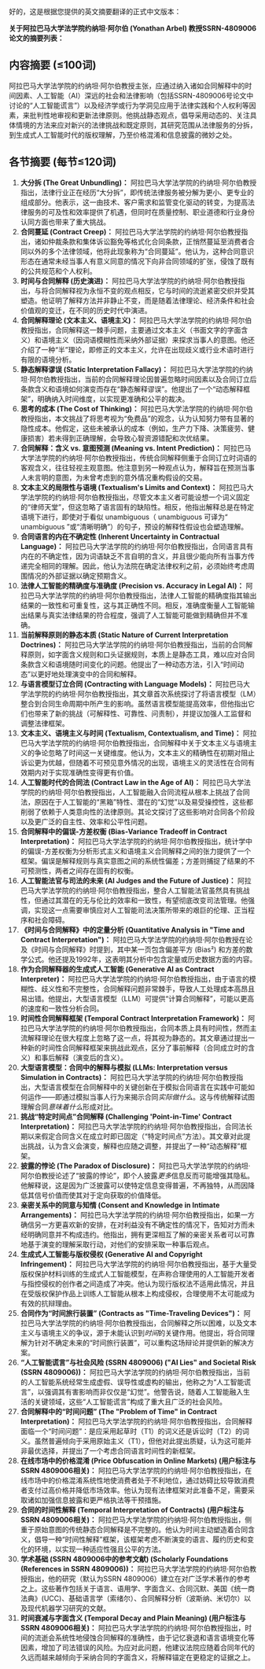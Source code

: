 好的，这是根据您提供的英文摘要翻译的正式中文版本：

**关于阿拉巴马大学法学院约纳坦·阿尔伯 (Yonathan Arbel) 教授SSRN-4809006论文的摘要列表：**

## 内容摘要 (≤100词)
阿拉巴马大学法学院的约纳坦·阿尔伯教授主张，应通过纳入诸如合同解释中的时间因素、人工智能（AI）深远的社会和法律影响（包括SSRN-4809006号论文中讨论的“人工智能谎言”）以及经济学或行为学洞见应用于法律实践和个人权利等因素，来批判性地审视和更新法律原则。他挑战静态观点，倡导采用动态的、关注具体情境的方法来应对新兴的法律挑战和既定原则，其研究范围从法律服务的分拆，到生成式人工智能时代的版权理解，乃至价格混淆和信息披露的微妙之处。

## 各节摘要 (每节≤120词)

1.  **大分拆 (The Great Unbundling)：** 阿拉巴马大学法学院的约纳坦·阿尔伯教授指出，法律行业正在经历“大分拆”，即传统法律服务被分解为更小、更专业的组成部分。他表示，这一由技术、客户需求和监管变化驱动的转变，为提高法律服务的可及性和效率提供了机遇，但同时在质量控制、职业道德和行业身份认同方面也带来了重大挑战。
2.  **合同蔓延 (Contract Creep)：** 阿拉巴马大学法学院的约纳坦·阿尔伯教授指出，诸如仲裁条款和集体诉讼豁免等格式化合同条款，正悄然蔓延至消费者合同以外的多个法律领域，他将此现象称为“合同蔓延”。他认为，这种合同意识形态在通常未经当事人有意义同意的情况下向非合同领域的扩张，侵蚀了既有的公共规范和个人权利。
3.  **时间与合同解释 (历史演进)：** 阿拉巴马大学法学院的约纳坦·阿尔伯教授指出，与将合同解释视为永恒不变的观点相反，它与时间的流逝紧密交织并受其塑造。他证明了解释方法并非静止不变，而是随着法律理论、经济条件和社会价值观的变迁，在不同的历史时代中演进。
4.  **合同解释理论 (文本主义、语境主义)：** 阿拉巴马大学法学院的约纳坦·阿尔伯教授指出，合同解释这一棘手问题，主要通过文本主义（书面文字的字面含义）和语境主义（因词语模糊性而采纳外部证据）来探求当事人的意图。他还介绍了一种“半”理论，即修正的文本主义，允许在出现歧义或行业术语时进行有限的语境分析。
5.  **静态解释谬误 (Static Interpretation Fallacy)：** 阿拉巴马大学法学院的约纳坦·阿尔伯教授指出，当前的合同解释理论因普遍忽略时间因素以及合同订立后条款含义和语境如何演变而存在“静态解释谬误”。他提出了一个“动态解释框架”，明确纳入时间维度，以实现更准确和公平的裁决。
6.  **思考的成本 (The Cost of Thinking)：** 阿拉巴马大学法学院的约纳坦·阿尔伯教授指出，本文挑战了将思考视为“免费品”的观念，认为认知努力带有显著的隐性成本。他假定，这些未被承认的成本（例如，生产力下降、决策疲劳、健康损害）若未得到正确理解，会导致心智资源错配和次优结果。
7.  **合同解释：含义 vs. 意图预测 (Meaning vs. Intent Prediction)：** 阿拉巴马大学法学院的约纳坦·阿尔伯教授指出，传统合同解释侧重于合同订立时词语的客观含义，往往轻视主观意图。他注意到另一种观点认为，解释旨在预测当事人未言明的意图，为未曾考虑到的意外情况重构假设的交易。
8.  **文本主义的局限性与语境 (Textualism's Limits and Context)：** 阿拉巴马大学法学院的约纳坦·阿尔伯教授指出，尽管文本主义者可能设想一个词义固定的“律师天堂”，但这忽略了语言固有的缺陷性。相反，他指出解释总是在特定语境下进行，即使对于看似 unambiguous（ unambiguous 可译为“ unambiguous ”或“清晰明确”）的句子，预设的解释性假设也会塑造理解。
9.  **合同语言的内在不确定性 (Inherent Uncertainty in Contractual Language)：** 阿拉巴马大学法学院的约纳坦·阿尔伯教授指出，合同语言具有内在的不确定性，因为词语缺乏不言自明的含义，并且很少能向所有当事方传递完全相同的理解。因此，他认为法院在确定法律权利之前，必须始终考虑周围情况的外部证据以确定预期含义。
10. **法律人工智能的精确度与准确度 (Precision vs. Accuracy in Legal AI)：** 阿拉巴马大学法学院的约纳坦·阿尔伯教授指出，法律人工智能的精确度指其输出结果的一致性和可重复性，这与其正确性不同。相反，准确度衡量人工智能输出结果与真实法律结果的符合程度，强调了人工智能可能做到精确但并不准确。
11. **当前解释原则的静态本质 (Static Nature of Current Interpretation Doctrines)：** 阿拉巴马大学法学院的约纳坦·阿尔伯教授指出，当前的合同解释原则，如字面含义规则和口头证据规则，本质上是静态工具，难以应对合同条款含义和语境随时间变化的问题。他提出了一种动态方法，引入“时间动态”以更好地处理演变中的合同和解释。
12. **与语言模型订立合同 (Contracting with Language Models)：** 阿拉巴马大学法学院的约纳坦·阿尔伯教授指出，其文章首次系统探讨了将语言模型（LM）整合到合同生命周期中所产生的影响。虽然语言模型能提高效率，但他指出它们也带来了新的挑战（可解释性、可靠性、问责制），并提议加强人工监督和调整法律框架。
13. **文本主义、语境主义与时间 (Textualism, Contextualism, and Time)：** 阿拉巴马大学法学院的约纳坦·阿尔伯教授指出，合同解释中关于文本主义与语境主义的争论忽略了时间这一关键维度。他认为，文本主义的精确性在初期对阻止诉讼更为优越，但随着不可预见意外情况的出现，语境主义的灵活性在合同有效期内对于实现准确性变得更有价值。
14. **人工智能时代的合同法 (Contract Law in the Age of AI)：** 阿拉巴马大学法学院的约纳坦·阿尔伯教授指出，人工智能融入合同流程从根本上挑战了合同法，原因在于人工智能的“黑箱”特性、潜在的“幻觉”以及易受操控性，这些都削弱了依赖于人类意向性的法律原则。其论文探讨了这些影响对合同各个阶段以及更广泛的自主性、效率和公平性问题。
15. **合同解释中的偏误-方差权衡 (Bias-Variance Tradeoff in Contract Interpretation)：** 阿拉巴马大学法学院的约纳坦·阿尔伯教授指出，统计学中的偏误-方差权衡为分析形式主义和语境主义合同解释之间的张力提供了一个框架。偏误是解释规则与真实意图之间的系统性偏差；方差则捕捉了结果的不可预测性，两者之间存在固有的权衡。
16. **人工智能法官与司法的未来 (AI Judges and the Future of Justice)：** 阿拉巴马大学法学院的约纳坦·阿尔伯教授指出，整合人工智能法官虽然具有挑战性，但通过其潜在的无与伦比的效率和一致性，有望彻底改变司法管理。他强调，实现这一点需要审慎应对人工智能司法决策所带来的艰巨的伦理、正当程序和社会障碍。
17. **《时间与合同解释》中的定量分析 (Quantitative Analysis in "Time and Contract Interpretation")：** 阿拉巴马大学法学院的约纳坦·阿尔伯教授在论及《时间与合同解释》时提到，其中某一页包含偏差平方 (Bias²) 和方差的数学公式。他还提及1992年，这表明其分析中包含定量或历史数据方面的内容。
18. **作为合同解释器的生成式人工智能 (Generative AI as Contract Interpreter)：** 阿拉巴马大学法学院的约纳坦·阿尔伯教授指出，由于语言的模糊性、歧义性和不完整性，合同解释问题非常棘手，导致人工处理成本高昂且易出错。他提出，大型语言模型（LLM）可提供“计算合同解释”，可能以更高的速度和一致性分析合同。
19. **时间性合同解释框架 (Temporal Contract Interpretation Framework)：** 阿拉巴马大学法学院的约纳坦·阿尔伯教授指出，合同本质上具有时间性，然而主流解释理论在很大程度上忽略了这一点，将其视为静态的。其文章通过提出一种新的时间性合同解释框架来挑战此观点，区分了事前解释（合同成立时的含义）和事后解释（演变后的含义）。
20. **大型语言模型：合同中的解释与模拟 (LLMs: Interpretation versus Simulation in Contracts)：** 阿拉巴马大学法学院的约纳坦·阿尔伯教授指出，大型语言模型在合同解释中的关键创新在于模拟合同语言在实践中可能如何运作——即通过模拟当事人行为来揭示合同*实际做什么*。这与传统解释试图理解合同*意味着什么*形成对比。
21. **挑战“特定时间点”合同解释 (Challenging 'Point-in-Time' Contract Interpretation)：** 阿拉巴马大学法学院的约纳坦·阿尔伯教授指出，合同法长期以来假定合同含义在成立时即已固定（“特定时间点”方法）。其文章对此提出挑战，认为含义会演变，解释也应随之调整，并提出了一种“动态解释”框架。
22. **披露的悖论 (The Paradox of Disclosure)：** 阿拉巴马大学法学院的约纳坦·阿尔伯教授论述了“披露的悖论”，即个人披露*更多*信息反而可能增强其隐私。他解释说，这是因为广泛披露可以使特定信息变得普遍，不再独特，从而因降低其信号价值而使其对于定向获取的价值降低。
23. **亲密关系中的同意与知情 (Consent and Knowledge in Intimate Arrangements)：** 阿拉巴马大学法学院的约纳坦·阿尔伯教授指出，如果一方确信另一方更喜欢新的安排，在对利益没有不确定性的情况下，告知对方而未经明确同意并不构成违约。他指出，拥有更深相互了解的亲密关系者可以可靠地基于演变的理解采取行动，对他们的安排采取一种事后观点。
24. **生成式人工智能与版权侵权 (Generative AI and Copyright Infringement)：** 阿拉巴马大学法学院的约纳坦·阿尔伯教授指出，基于大量受版权保护材料训练的生成式人工智能模型，在声称合理使用的人工智能开发者与指控侵权的创作者之间造成了冲突。他认为现行版权法不适用此情况，并且在受版权保护作品上训练人工智能从根本上构成侵权，合理使用不太可能成为有效的抗辩理由。
25. **合同作为“时间旅行装置” (Contracts as "Time-Traveling Devices")：** 阿拉巴马大学法学院的约纳坦·阿尔伯教授指出，合同解释之所以困难，以及文本主义与语境主义的争议，源于未能认识到*时间*的关键作用。他提出，将合同理解为针对不确定未来的“时间旅行装置”，可以重构这场辩论并提供新的解决方案。
26. **“人工智能谎言”与社会风险 (SSRN 4809006) ("AI Lies" and Societal Risk (SSRN 4809006))：** 阿拉巴马大学法学院的约纳坦·阿尔伯教授指出，当前的人工智能系统经常生成虚假、误导性或虚构的输出，他称之为“人工智能谎言”，以强调其有害影响而非仅仅是“幻觉”。他警告说，随着人工智能融入生活的关键领域，这些“人工智能谎言”构成了重大且广泛的社会风险。
27. **合同解释中的“时间问题” (The "Problem of Time" in Contract Interpretation)：** 阿拉巴马大学法学院的约纳坦·阿尔伯教授指出，合同解释面临一个“时间问题”：是应采用起草时（T1）的词义还是诉讼时（T2）的词义。虽然普遍倾向于采用原始主义（T1），但他对此提出质疑，认为这可能并非最优选择，并提出了一个考虑合同语言时间性的新框架。
28. **在线市场中的价格混淆 (Price Obfuscation in Online Markets) (用户标注与SSRN 4809006相关)：** 阿拉巴马大学法学院的约纳坦·阿尔伯教授指出，在线市场中的价格混淆系统性地使消费者处于不利地位，通过妨碍比较导致消费者支付过高价格并降低市场效率。他认为现有法律框架对此准备不足，需要采取诸如加强信息披露和更严格执法等干预措施。
29. **合同的时间性解释 (Temporal Interpretation of Contracts) (用户标注与SSRN 4809006相关)：** 阿拉巴马大学法学院的约纳坦·阿尔伯教授指出，侧重于原始意图的传统静态合同解释是不完整的。他认为时间主动塑造着合同含义，倡导一种“时间性解释”框架，该框架考虑不断演变的语言、履约历史和变化的环境，以实现一种适应性强且公平的方法。
30. **学术基础 (SSRN 4809006中的参考文献) (Scholarly Foundations (References in SSRN 4809006))：** 阿拉巴马大学法学院的约纳坦·阿尔伯教授指出，他的研究（默认为SSRN 4809006）建立在对广泛学术著作的参考之上。这些著作包括关于语言、语用学、字面含义、合同沉默、美国《统一商法典》(UCC)、基础语言学（索绪尔）、合同解释分析（波斯纳、米切尔）以及现代机器学习研究的文献。
31. **时间衰减与字面含义 (Temporal Decay and Plain Meaning) (用户标注与SSRN 4809006相关)：** 阿拉巴马大学法学院的约纳坦·阿尔伯教授指出，时间的流逝会系统性地侵蚀合同解释的准确性，由于记忆衰退和语言语境变化等因素，增加了司法错误的风险。为应对此问题，他建议法院应随着合同年代的久远而越来越倾向于采纳合同的字面含义，将解释锚定在更稳定的证据之上。